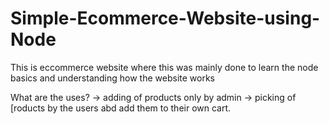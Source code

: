 # Simple-Ecommerce-Website-using-Node
 
 This is eccommerce website where this was mainly done to learn the node basics and understanding how the website works
 
 What are the uses?
  -> adding of products only by admin
  -> picking of [roducts by the users abd add them to their own cart.
  
